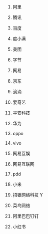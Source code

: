 1. 阿里

2. 腾讯

3. 百度

4. 度小满

5. 美团

6. 字节

7. 网易

8. 京东

9. 滴滴

10. 爱奇艺

11. 平安科技

12. 华为

13. oppo

14. vivo

15. 网易互娱

16. 网易互联网

17. pdd

18. 小米

19. 招银网络科技 Y

20. 菜鸟网络

21. 阿里巴巴钉钉

22. 小红书